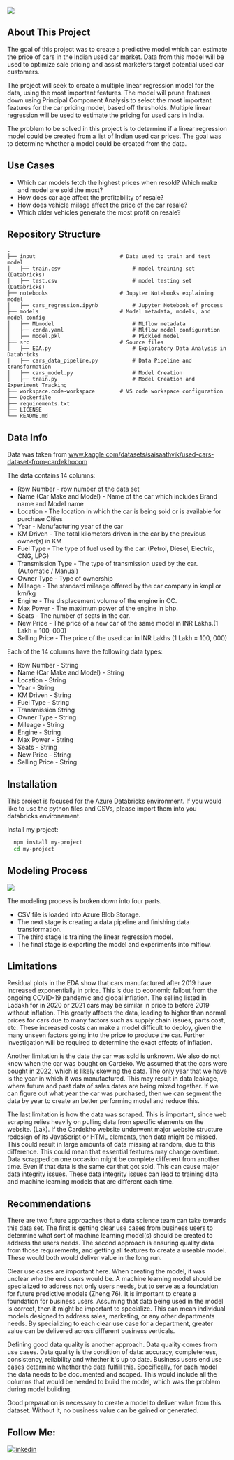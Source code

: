 
![](https://res.cloudinary.com/makotoevo/image/upload/v1657384524/Copy_of_Blue_Yellow_Modern_Creative_Entrepreneur_LinkedIn_Banner_2000_600_px_nchgma.png)



## About This Project

The goal of this project was to create a predictive model which can estimate the price of cars in the Indian used car market. Data from this model will be used to optimize sale pricing and assist marketers target potential used car customers. 

The project will seek to create a multiple linear regression model for the data, using the most important features. The model will prune features down using Principal Component Analysis to select the most important features for the car pricing model, based off thresholds. Multiple linear regression will be used to estimate the pricing for used cars in India.

The problem to be solved in this project is to determine if a linear regression model could be created from a list of Indian used car prices. The goal was to determine whether a model could be created from the data. 


## Use Cases


* Which car models fetch the highest prices when resold? Which make and model are sold the most?
* How does car age affect the profitability of resale? 
* How does vehicle milage affect the price of the car resale?  
* Which older vehicles generate the most profit on resale? 

## Repository Structure
    .
    ├── input                           # Data used to train and test model
    │   ├── train.csv                       # model training set (Databricks)
    │   ├── test.csv                        # model testing set (Databricks)
    ├── notebooks                       # Jupyter Notebooks explaining model
    │   ├── cars_regression.ipynb           # Jupyter Notebook of process 
    ├── models                          # Model metadata, models, and model config
    │   ├── MLmodel                         # MLflow metadata 
    │   ├── conda.yaml                      # Mlflow model configuration
    │   ├── model.pkl                       # Pickled model 
    ├── src                             # Source files 
    │   ├── EDA.py                          # Exploratory Data Analysis in Databricks 
    │   ├── cars_data_pipeline.py           # Data Pipeline and transformation 
    │   ├── cars_model.py                   # Model Creation
    │   ├── train.py                        # Model Creation and Experiment Tracking 
    ├── workspace.code-workspace        # VS code workspace configuration
    ├── Dockerfile
    ├── requirements.txt              
    ├── LICENSE
    └── README.md

## Data Info

Data was taken from www.kaggle.com/datasets/saisaathvik/used-cars-dataset-from-cardekhocom

The data contains 14 columns:
* Row Number - row number of the data set  
* Name (Car Make and Model) -  Name of the car which includes Brand name and Model name
* Location - The location in which the car is being sold or is available for purchase Cities
* Year - Manufacturing year of the car
* KM Driven - The total kilometers driven in the car by the previous owner(s) in KM
* Fuel Type - The type of fuel used by the car. (Petrol, Diesel, Electric, CNG, LPG)
* Transmission Type - The type of transmission used by the car. (Automatic / Manual)
* Owner Type - Type of ownership
* Mileage - The standard mileage offered by the car company in kmpl or km/kg
* Engine - The displacement volume of the engine in CC.
* Max Power - The maximum power of the engine in bhp.
* Seats - The number of seats in the car.
* New Price - The price of a new car of the same model in INR Lakhs.(1 Lakh = 100, 000)
* Selling Price - The price of the used car in INR Lakhs (1 Lakh = 100, 000)

Each of the 14 columns have the following data types: 
* Row Number - String
* Name (Car Make and Model) -  String
* Location - String
* Year - String
* KM Driven - String
* Fuel Type - String
* Transmission String
* Owner Type - String
* Mileage - String
* Engine - String
* Max Power - String
* Seats - String
* New Price - String
* Selling Price - String


## Installation

This project is focused for the Azure Databricks environment. If you would like to use the python files and CSVs, please import them into you databricks environement. 

Install my project:

```bash
  npm install my-project
  cd my-project
```

## Modeling Process

![](https://res.cloudinary.com/makotoevo/image/upload/v1658276228/cars_regerssion_flowchart_nkelpx.png)

The modeling process is broken down into four parts. 

* CSV file is loaded into Azure Blob Storage. 
* The next stage is creating a data pipeline and finishing data transformation.
* The third stage is training the linear regression model.
* The final stage is exporting the model and experiments into mlflow.

## Limitations

Residual plots in the EDA show that cars manufactured after 2019 have increased exponentially in price. This is due to economic fallout from the ongoing COVID-19 pandemic and global inflation. The selling listed in Ladakh for in 2020 or 2021 cars may be similar in price to before 2019 without inflation. This greatly affects the data, leading to higher than normal prices for cars due to many factors such as supply chain issues, parts cost, etc. These increased costs can make a model difficult to deploy, given the many unseen factors going into the price to produce the car. Further investigation will be required to determine the exact effects of inflation. 

Another limitation is the date the car was sold is unknown. We also do not know when the car was bought on Cardeko. We assumed that the cars were bought in 2022, which is likely skewing the data. The only year that we have is the year in which it was manufactured. This may result in data leakage, where future and past data of sales dates are being mixed together. If we can figure out what year the car was purchased, then we can segment the data by year to create an better performing model and reduce this. 

The last limitation is how the data was scraped. This is important, since web scraping relies heavily on pulling data from specific elements on the website. (Lak). If the Cardekho website underwent major website structure redesign of its JavaScript or HTML elements, then data might be missed. This could result in large amounts of data missing at random, due to this difference. This could mean that essential features may change overtime. Data scrapped on one occasion might be complete different from another time. Even if that data is the same car that got sold. This can cause major data integrity issues. These data integrity issues can lead to training data and machine learning models that are different each time.

  

## Recommendations

There are two future approaches that a data science team can take towards this data set. The first is getting clear use cases from business users to determine what sort of machine learning model(s) should be created to address the users needs. The second approach is ensuring quality data from those requirements, and getting all features to create a useable model. These would both would deliver value in the long run. 

Clear use cases are important here. When creating the model, it was unclear who the end users would be. A machine learning model should be specialized to address not only users needs, but to serve as a foundation for future predictive models (Zheng 76). It is important to create a foundation for business users. Assuming that data being used in the model is correct, then it might be important to specialize. This can mean individual models designed to address sales, marketing, or any other departments needs. By specializing to each clear use case for a department, greater value can be delivered across different business verticals. 

Defining good data quality is another approach. Data quality comes from use cases. Data quality is the condition of data: accuracy, completeness, consistency, reliability and whether it's up to date. Business users end use cases determine whether the data fulfill this. Specifically, for each model the data needs to be documented and scoped. This would include all the columns that would be needed to build the model, which was the problem during model building. 

Good preparation is necessary to create a model to deliver value from this dataset. Without it, no business value can be gained or generated.


## Follow Me:
[![linkedin](https://img.shields.io/badge/linkedin-0A66C2?style=for-the-badge&logo=linkedin&logoColor=white)](https://www.linkedin.com/in/du-juan/)
